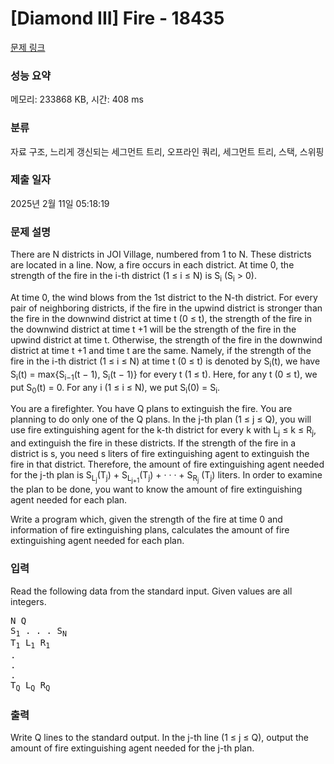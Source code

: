 # [Diamond III] Fire - 18435 

[문제 링크](https://www.acmicpc.net/problem/18435) 

### 성능 요약

메모리: 233868 KB, 시간: 408 ms

### 분류

자료 구조, 느리게 갱신되는 세그먼트 트리, 오프라인 쿼리, 세그먼트 트리, 스택, 스위핑

### 제출 일자

2025년 2월 11일 05:18:19

### 문제 설명

<p>There are N districts in JOI Village, numbered from 1 to N. These districts are located in a line. Now, a fire occurs in each district. At time 0, the strength of the fire in the i-th district (1 ≤ i ≤ N) is S<sub>i</sub> (S<sub>i</sub> > 0).</p>

<p>At time 0, the wind blows from the 1st district to the N-th district. For every pair of neighboring districts, if the fire in the upwind district is stronger than the fire in the downwind district at time t (0 ≤ t), the strength of the fire in the downwind district at time t +1 will be the strength of the fire in the upwind district at time t. Otherwise, the strength of the fire in the downwind district at time t +1 and time t are the same. Namely, if the strength of the fire in the i-th district (1 ≤ i ≤ N) at time t (0 ≤ t) is denoted by S<sub>i</sub>(t), we have S<sub>i</sub>(t) = max{S<sub>i−1</sub>(t − 1), S<sub>i</sub>(t − 1)} for every t (1 ≤ t). Here, for any t (0 ≤ t), we put S<sub>0</sub>(t) = 0. For any i (1 ≤ i ≤ N), we put S<sub>i</sub>(0) = S<sub>i</sub>.</p>

<p>You are a firefighter. You have Q plans to extinguish the fire. You are planning to do only one of the Q plans. In the j-th plan (1 ≤ j ≤ Q), you will use fire extinguishing agent for the k-th district for every k with L<sub>j</sub> ≤ k ≤ R<sub>j</sub>, and extinguish the fire in these districts. If the strength of the fire in a district is s, you need s liters of fire extinguishing agent to extinguish the fire in that district. Therefore, the amount of fire extinguishing agent needed for the j-th plan is S<sub>L<sub>j</sub></sub>(T<sub>j</sub>) + S<sub>L<sub>j+1</sub></sub>(T<sub>j</sub>) + · · · + S<sub>R<sub>j</sub></sub> (T<sub>j</sub>) liters. In order to examine the plan to be done, you want to know the amount of fire extinguishing agent needed for each plan.</p>

<p>Write a program which, given the strength of the fire at time 0 and information of fire extinguishing plans, calculates the amount of fire extinguishing agent needed for each plan.</p>

### 입력 

 <p>Read the following data from the standard input. Given values are all integers.</p>

<pre>N Q
S<sub>1</sub> . . . S<sub>N</sub>
T<sub>1</sub> L<sub>1</sub> R<sub>1</sub>
.
.
.
T<sub>Q</sub> L<sub>Q</sub> R<sub>Q</sub></pre>

### 출력 

 <p>Write Q lines to the standard output. In the j-th line (1 ≤ j ≤ Q), output the amount of fire extinguishing agent needed for the j-th plan.</p>

